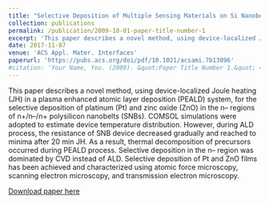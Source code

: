 ```yaml
---
title: "Selective Deposition of Multiple Sensing Materials on Si Nanobelt Devices through Plasma-Enhanced Chemical Vapor Deposition and Device-Localized Joule Heating"
collection: publications
permalink: /publication/2009-10-01-paper-title-number-1
excerpt: 'This paper describes a novel method, using device-localized Joule heating (JH) in a plasma enhanced atomic layer deposition (PEALD) system, for the selective deposition of platinum (Pt) and zinc oxide (ZnO) in the n– regions of n+/n–/n+ polysilicon nanobelts (SNBs). COMSOL simulations were adopted to estimate device temperature distribution. However, during ALD process, the resistance of SNB device decreased gradually and reached to minima after 20 min JH. As a result, thermal decomposition of precursors occurred during PEALD process. Selective deposition in the n– region was dominated by CVD instead of ALD. Selective deposition of Pt and ZnO films has been achieved and characterized using atomic force microscopy, scanning electron microscopy, and transmission electron microscopy.'
date: 2017-11-07
venue: 'ACS Appl. Mater. Interfaces'
paperurl: 'https://pubs.acs.org/doi/pdf/10.1021/acsami.7b13896'
#citation: 'Your Name, You. (2009). &quot;Paper Title Number 1.&quot; <i>Journal 1</i>. 1(1).'
---
```

This paper describes a novel method, using device-localized Joule heating (JH) in a plasma enhanced atomic layer deposition (PEALD) system, for the selective deposition of platinum (Pt) and zinc oxide (ZnO) in the n– regions of n+/n–/n+ polysilicon nanobelts (SNBs). COMSOL simulations were adopted to estimate device temperature distribution. However, during ALD process, the resistance of SNB device decreased gradually and reached to minima after 20 min JH. As a result, thermal decomposition of precursors occurred during PEALD process. Selective deposition in the n– region was dominated by CVD instead of ALD. Selective deposition of Pt and ZnO films has been achieved and characterized using atomic force microscopy, scanning electron microscopy, and transmission electron microscopy.

[Download paper here](https://pubs.acs.org/doi/pdf/10.1021/acsami.7b13896)
